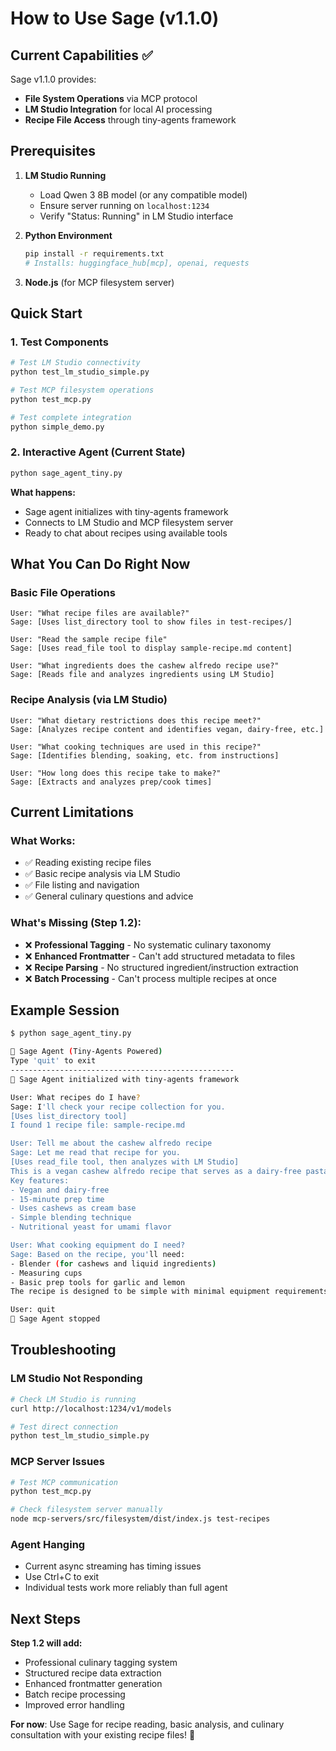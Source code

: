 # How to Use Sage (v1.1.0)

## Current Capabilities ✅

Sage v1.1.0 provides:
- **File System Operations** via MCP protocol
- **LM Studio Integration** for local AI processing
- **Recipe File Access** through tiny-agents framework

## Prerequisites

1. **LM Studio Running**
   - Load Qwen 3 8B model (or any compatible model)
   - Ensure server running on `localhost:1234`
   - Verify "Status: Running" in LM Studio interface

2. **Python Environment**
   ```bash
   pip install -r requirements.txt
   # Installs: huggingface_hub[mcp], openai, requests
   ```

3. **Node.js** (for MCP filesystem server)

## Quick Start

### 1. Test Components
```bash
# Test LM Studio connectivity
python test_lm_studio_simple.py

# Test MCP filesystem operations
python test_mcp.py

# Test complete integration
python simple_demo.py
```

### 2. Interactive Agent (Current State)
```bash
python sage_agent_tiny.py
```

**What happens:**
- Sage agent initializes with tiny-agents framework
- Connects to LM Studio and MCP filesystem server
- Ready to chat about recipes using available tools

## What You Can Do Right Now

### Basic File Operations
```
User: "What recipe files are available?"
Sage: [Uses list_directory tool to show files in test-recipes/]

User: "Read the sample recipe file"
Sage: [Uses read_file tool to display sample-recipe.md content]

User: "What ingredients does the cashew alfredo recipe use?"
Sage: [Reads file and analyzes ingredients using LM Studio]
```

### Recipe Analysis (via LM Studio)
```
User: "What dietary restrictions does this recipe meet?"
Sage: [Analyzes recipe content and identifies vegan, dairy-free, etc.]

User: "What cooking techniques are used in this recipe?"
Sage: [Identifies blending, soaking, etc. from instructions]

User: "How long does this recipe take to make?"
Sage: [Extracts and analyzes prep/cook times]
```

## Current Limitations

### What Works:
- ✅ Reading existing recipe files
- ✅ Basic recipe analysis via LM Studio
- ✅ File listing and navigation
- ✅ General culinary questions and advice

### What's Missing (Step 1.2):
- ❌ **Professional Tagging** - No systematic culinary taxonomy
- ❌ **Enhanced Frontmatter** - Can't add structured metadata to files
- ❌ **Recipe Parsing** - No structured ingredient/instruction extraction
- ❌ **Batch Processing** - Can't process multiple recipes at once

## Example Session

```bash
$ python sage_agent_tiny.py

🌿 Sage Agent (Tiny-Agents Powered)
Type 'quit' to exit
--------------------------------------------------
🌿 Sage Agent initialized with tiny-agents framework

User: What recipes do I have?
Sage: I'll check your recipe collection for you.
[Uses list_directory tool]
I found 1 recipe file: sample-recipe.md

User: Tell me about the cashew alfredo recipe
Sage: Let me read that recipe for you.
[Uses read_file tool, then analyzes with LM Studio]
This is a vegan cashew alfredo recipe that serves as a dairy-free pasta sauce. 
Key features:
- Vegan and dairy-free
- 15-minute prep time
- Uses cashews as cream base
- Simple blending technique
- Nutritional yeast for umami flavor

User: What cooking equipment do I need?
Sage: Based on the recipe, you'll need:
- Blender (for cashews and liquid ingredients)
- Measuring cups
- Basic prep tools for garlic and lemon
The recipe is designed to be simple with minimal equipment requirements.

User: quit
🌿 Sage Agent stopped
```

## Troubleshooting

### LM Studio Not Responding
```bash
# Check LM Studio is running
curl http://localhost:1234/v1/models

# Test direct connection
python test_lm_studio_simple.py
```

### MCP Server Issues
```bash
# Test MCP communication
python test_mcp.py

# Check filesystem server manually
node mcp-servers/src/filesystem/dist/index.js test-recipes
```

### Agent Hanging
- Current async streaming has timing issues
- Use Ctrl+C to exit
- Individual tests work more reliably than full agent

## Next Steps

**Step 1.2 will add:**
- Professional culinary tagging system
- Structured recipe data extraction
- Enhanced frontmatter generation
- Batch recipe processing
- Improved error handling

**For now**: Use Sage for recipe reading, basic analysis, and culinary consultation with your existing recipe files! 🌿